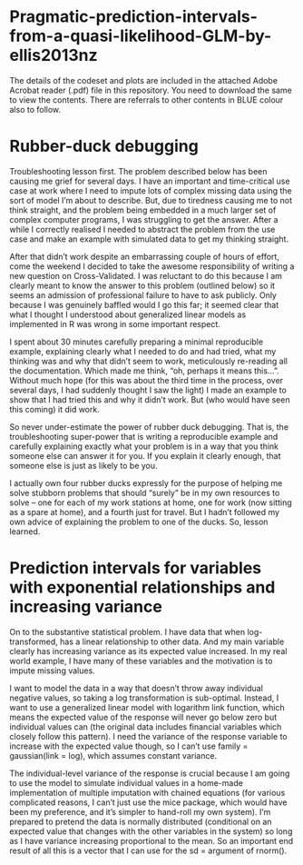 # Pragmatic-prediction-intervals-from-a-quasi-likelihood-GLM-by-ellis2013nz

The details of the codeset and plots are included in the attached Adobe Acrobat reader (.pdf) file in this repository. 
You need to download the same to view the contents. There are referrals to other contents in BLUE colour also to follow.


Rubber-duck debugging
========================

Troubleshooting lesson first. The problem described below has been causing me grief for several days. I have an important and time-critical use case at work where I need to impute lots of complex missing data using the sort of model I’m about to describe. But, due to tiredness causing me to not think straight, and the problem being embedded in a much larger set of complex computer programs, I was struggling to get the answer. After a while I correctly realised I needed to abstract the problem from the use case and make an example with simulated data to get my thinking straight.

After that didn’t work despite an embarrassing couple of hours of effort, come the weekend I decided to take the awesome responsibility of writing a new question on Cross-Validated. I was reluctant to do this because I am clearly meant to know the answer to this problem (outlined below) so it seems an admission of professional failure to have to ask publicly. Only because I was genuinely baffled would I go this far; it seemed clear that what I thought I understood about generalized linear models as implemented in R was wrong in some important respect.

I spent about 30 minutes carefully preparing a minimal reproducible example, explaining clearly what I needed to do and had tried, what my thinking was and why that didn’t seem to work, meticulously re-reading all the documentation. Which made me think, “oh, perhaps it means this…”. Without much hope (for this was about the third time in the process, over several days, I had suddenly thought I saw the light) I made an example to show that I had tried this and why it didn’t work. But (who would have seen this coming) it did work.

So never under-estimate the power of rubber duck debugging. That is, the troubleshooting super-power that is writing a reproducible example and carefully explaining exactly what your problem is in a way that you think someone else can answer it for you. If you explain it clearly enough, that someone else is just as likely to be you.

I actually own four rubber ducks expressly for the purpose of helping me solve stubborn problems that should “surely” be in my own resources to solve – one for each of my work stations at home, one for work (now sitting as a spare at home), and a fourth just for travel. But I hadn’t followed my own advice of explaining the problem to one of the ducks. So, lesson learned.

Prediction intervals for variables with exponential relationships and increasing variance
===========================================================================================

On to the substantive statistical problem. I have data that when log-transformed, has a linear relationship to other data. And my main variable clearly has increasing variance as its expected value increased. In my real world example, I have many of these variables and the motivation is to impute missing values.

I want to model the data in a way that doesn’t throw away individual negative values, so taking a log transformation is sub-optimal. Instead, I want to use a generalized linear model with logarithm link function, which means the expected value of the response will never go below zero but individual values can (the original data includes financial variables which closely follow this pattern). I need the variance of the response variable to increase with the expected value though, so I can’t use family = gaussian(link = log), which assumes constant variance.

The individual-level variance of the response is crucial because I am going to use the model to simulate individual values in a home-made implementation of multiple imputation with chained equations (for various complicated reasons, I can’t just use the mice package, which would have been my preference, and it’s simpler to hand-roll my own system). I’m prepared to pretend the data is normally distributed (conditional on an expected value that changes with the other variables in the system) so long as I have variance increasing proportional to the mean. So an important end result of all this is a vector that I can use for the sd = argument of rnorm().
